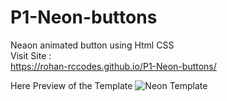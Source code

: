 # P1-Neon-buttons
 Neaon animated button using Html CSS
 <br>
Visit Site :
<br>
https://rohan-rccodes.github.io/P1-Neon-buttons/

Here Preview of the Template
<img src="" alt="Neon Template">
